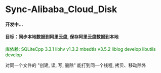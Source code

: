 # Sync-Alibaba_Cloud_Disk
#### 开发中...
#### 目标：同步本地数据到阿里云盘, 保存阿里云盘数据到本地


<font color = "green">
库依赖: SQLiteCpp 3.3.1 libhv v1.3.2 mbedtls v3.5.2 liblog develop libutils develop
</font>

对同一个文件的 "创建, 读, 写, 删除" 能打到同一个线程, 拷贝、移动除外